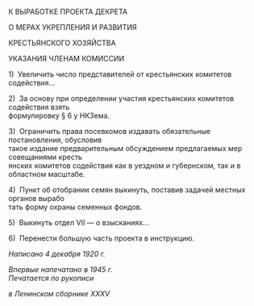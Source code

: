 К ВЫРАБОТКЕ ПРОЕКТА ДЕКРЕТА

О МЕРАХ УКРЕПЛЕНИЯ И РАЗВИТИЯ

КРЕСТЬЯНСКОГО ХОЗЯЙСТВА

УКАЗАНИЯ ЧЛЕНАМ КОМИССИИ

1)  Увеличить число представителей от крестьянских комитетов содействия...

2)  За основу при определении участия крестьянских комитетов содействия взять  
формулировку § 6 у НКЗема.

3)  Ограничить права посевкомов издавать обязательные постановления, обусловив  
такое издание предварительным обсуждением предлагаемых мер совещаниями кресть­  
янских комитетов содействия как в уездном и губернском, так и в областном масштабе.

4)  Пункт об отобрании семян выкинуть, поставив задачей местных органов вырабо­  
тать форму охраны семенных фондов.

5)  Выкинуть отдел VII — о взысканиях...

6)  Перенести большую часть проекта в инструкцию.

_Написано 4 декабря 1920 г._

_Впервые напечатано в 1945 г.                                                             Печатается по рукописи_

_в Ленинском сборнике_ _XXXV_